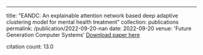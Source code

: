 ---
title: "EANDC: An explainable attention network based deep adaptive clustering model for mental health treatment"
collection: publications
permalink: /publication/2022-09-20-nan
date: 2022-09-20
venue: 'Future Generation Computer Systems'
[Download paper here](https://scholar.google.com/citations?view_op=view_citation&hl=en&user=CCckbEUAAAAJ&citation_for_view=CCckbEUAAAAJ:URolC5Kub84C)

citation count: 13.0